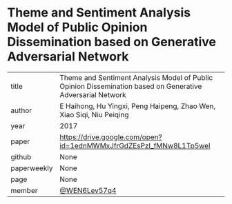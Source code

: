 # Theme and Sentiment Analysis Model of Public Opinion Dissemination based on Generative Adversarial Network

|  |  |
| :--- | :--- |
| title |Theme and Sentiment Analysis Model of Public Opinion Dissemination based on Generative Adversarial Network |
| author |E Haihong, Hu Yingxi, Peng Haipeng, Zhao Wen, Xiao Siqi, Niu Peiqing |
| year | 2017 |
| paper |https://drive.google.com/open?id=1ednMWMxJfrGdZEsPzI_fMNw8L1Tp5wel|
| github |  None |
| paperweekly | None |
| page |None|
| member | [@WEN6Lev57q4](https://github.com/WEN6Lev57q4)|
